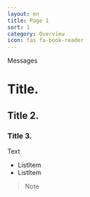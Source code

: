```yaml
---
layout: en
title: Page 1
sort: 1
category: Overview
icon: fas fa-book-reader
---
```

<p class="message">
   Messages
</p>

# Title.
## Title 2.
### Title 3.

Text

- ListItem
- ListItem

> Note

